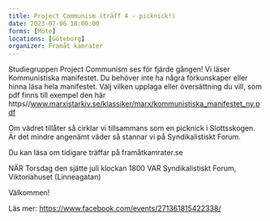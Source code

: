```yaml
---
title: Project Communism (träff 4 - picknick!)
date: 2023-07-06 18:00:00
forms: [Möte]
locations: [Göteborg]
organizer: Framåt kamrater
---
```

Studiegruppen Project Communism ses för fjärde gången! Vi läser Kommunistiska manifestet. Du behöver inte ha några förkunskaper eller hinna läsa hela manifestet. Välj vilken upplaga eller översättning du vill, som pdf finns till exempel den här https//www.marxistarkiv.se/klassiker/marx/kommunistiska_manifestet_ny.pdf

Om vädret tillåter så cirklar vi tillsammans som en picknick i Slottsskogen. Är det mindre angenämt väder så stannar vi på Syndikalistiskt Forum. 

Du kan läsa om tidigare träffar på framåtkamrater.se

NÄR Torsdag den sjätte juli klockan 1800
VAR Syndikalistiskt Forum, Viktoriahuset (Linneagatan)

Välkommen!

Läs mer: https://www.facebook.com/events/271361815422338/
